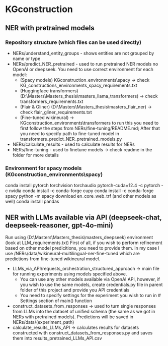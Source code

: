 # KGconstruction

## NER with pretrained models

### Repository structure (which files can be used directly)

- NERs/understand_entity_groups - shows entities are not grouped by name or type
- NERs/predict_NER_pretrained - used to run pretrained NER models no OpenAI or deepseek. You need to use
  correct environment for each model:
    - (Spacy models) KGconstruction_environments\spacy -> check KG_constructions_environments_spacy_requirements.txt
    - (Huggingface transformers) (D:\Masters\Masters_thesis\masters_llama_transformers) -> check
      transformers_requirements.txt
    - (Flair & Gliner) (D:\Masters\Masters_thesis\masters_flair_ner) -> check flair_gliner_requirements.txt
    - (Fine-tuned wikineural) -> KGconstruction_environments\transformers to run this you need to first follow the steps
      from NERs/fine-tuning/README.md; After that you need to specify path to fine-tuned model in
      transformers_predict_NER_pretrained_models.py
- NERs/calculate_results - used to calculate results for NERs
- NERs/fine-tuning - used to finetune models -> check readme in the folder for more details

### Environment for spacy models (KGconstruction_environments\spacy)

conda install pytorch torchvision torchaudio pytorch-cuda=12.4 -c pytorch -c nvidia
conda install -c conda-forge cupy
conda install -c conda-forge spacy
python -m spacy download en_core_web_trf (and other models as well)
conda install pandas 


## NER with LLMs available via API (deepseek-chat, deepseek-reasoner, gpt-4o-mini)

Run using (D:\Masters\Masters_thesis\masters_deepseek) environment (look at LLM_requirements.txt)
First of all, if you wish to perform refinement based on other model predicitions, you need to provide them. In my case I use /NERs/data/wikineural-multilingual-ner-fine-tuned
which are predictions from fine-tuned wikineural model.

- LLMs_via_API/requests_orchestration_structured_approach -> main file for running experiments using models specified above. 
  - You can use any other models available via OpenAI API, however, if you wish to use the same models, create credentials.py file in parent folder of this project and provide you API credentials
  - You need to specify settings for the experiment you wish to run in # Settings section of main() function
- construct_datasets_from_responses -> used to turn single responses from LLMs into the dataset of unified schema (the same as we got in NERs with pretrained models). Predictions will be saved in NERs/data/(experiment_path)
- calculate_results_LLMs_API -> calculates results for datasets constructed with construct_datasets_from_responses.py and saves them into results_pretrained_LLMs_API.csv

